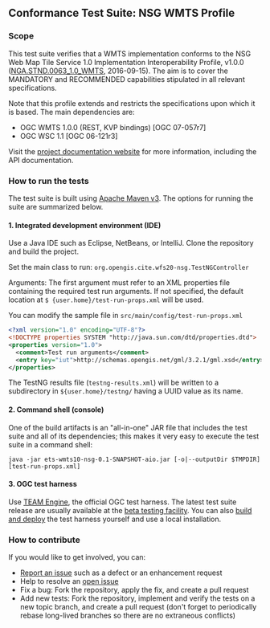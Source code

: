 ## Conformance Test Suite: NSG WMTS Profile

### Scope

This test suite verifies that a WMTS implementation conforms to the NSG Web Map Tile Service 
1.0 Implementation Interoperability Profile, v1.0.0 ([NGA.STND.0063_1.0_WMTS](https://nsgreg.nga.mil/doc/view?i=4258), 
2016-09-15). The aim is to cover the MANDATORY and RECOMMENDED capabilities stipulated in 
all relevant specifications.

Note that this profile extends and restricts the specifications upon which it is based. The 
main dependencies are:

* OGC WMTS 1.0.0 (REST, KVP bindings) [OGC 07-057r7]
* OGC WSC 1.1 [OGC 06-121r3]

Visit the [project documentation website](http://opengeospatial.github.io/ets-wfs20-nsg/) 
for more information, including the API documentation.

### How to run the tests
The test suite is built using [Apache Maven v3](https://maven.apache.org/). The options 
for running the suite are summarized below.

#### 1. Integrated development environment (IDE)

Use a Java IDE such as Eclipse, NetBeans, or IntelliJ. Clone the repository and build the project.

Set the main class to run: `org.opengis.cite.wfs20-nsg.TestNGController`

Arguments: The first argument must refer to an XML properties file containing the 
required test run arguments. If not specified, the default location at `$
{user.home}/test-run-props.xml` will be used.
   
You can modify the sample file in `src/main/config/test-run-props.xml`

```xml
<?xml version="1.0" encoding="UTF-8"?>
<!DOCTYPE properties SYSTEM "http://java.sun.com/dtd/properties.dtd">
<properties version="1.0">
  <comment>Test run arguments</comment>
  <entry key="iut">http://schemas.opengis.net/gml/3.2.1/gml.xsd</entry>
</properties>
```

The TestNG results file (`testng-results.xml`) will be written to a subdirectory
in `${user.home}/testng/` having a UUID value as its name.

#### 2. Command shell (console)

One of the build artifacts is an "all-in-one" JAR file that includes the test 
suite and all of its dependencies; this makes it very easy to execute the test 
suite in a command shell:

`java -jar ets-wmts10-nsg-0.1-SNAPSHOT-aio.jar [-o|--outputDir $TMPDIR] [test-run-props.xml]`

#### 3. OGC test harness

Use [TEAM Engine](https://github.com/opengeospatial/teamengine), the official OGC test harness.
The latest test suite release are usually available at the [beta testing facility](http://cite.opengeospatial.org/te2/). 
You can also [build and deploy](https://github.com/opengeospatial/teamengine) the test 
harness yourself and use a local installation.


### How to contribute

If you would like to get involved, you can:

* [Report an issue](https://github.com/opengeospatial/ets-wmts10-nsg/issues) such as a defect or 
an enhancement request
* Help to resolve an [open issue](https://github.com/opengeospatial/ets-wmts10-nsg/issues?q=is%3Aopen)
* Fix a bug: Fork the repository, apply the fix, and create a pull request
* Add new tests: Fork the repository, implement and verify the tests on a new topic branch, 
and create a pull request (don't forget to periodically rebase long-lived branches so 
there are no extraneous conflicts)
